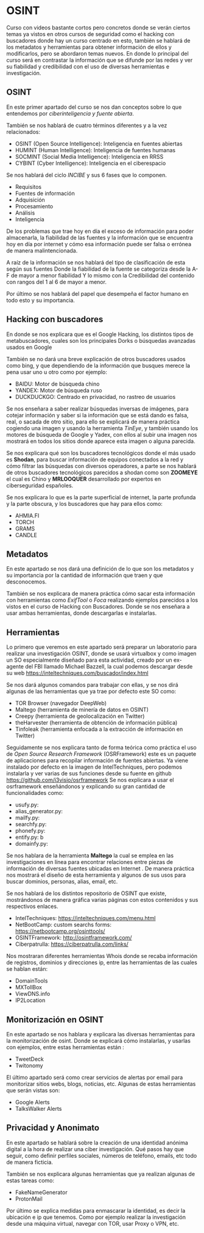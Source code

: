 # OSINT

Curso con videos bastante cortos pero concretos donde se verán ciertos temas ya vistos en otros cursos de seguridad como el hacking con buscadores donde hay un curso centrado en esto, también se hablará de los metadatos y herramientas para obtener información de ellos y modificarlos, pero se abordaron temas nuevos. En donde lo principal del curso será en contrastar la información que se difunde por las redes y ver su fiabilidad y credibilidad con el uso de diversas herramientas e investigación.

## OSINT

En este primer apartado del curso se nos dan conceptos sobre lo que entendemos por _ciberinteligencia y fuente abierta_.

También se nos hablará de cuatro términos diferentes y a la vez relacionados:
- OSINT (Open Source Intelligence): Inteligencia en fuentes abiertas
- HUMINT (Human Intelligence): Inteligencia de fuentes humanas
- SOCMINT (Social Media Intelligence): Inteligencia en RRSS
- CYBINT (Cyber Intelligence): Inteligencia en el ciberespacio

Se nos hablará del ciclo _INCIBE_ y sus 6 fases que lo componen.
- Requisitos
- Fuentes de información
- Adquisición
- Procesamiento
- Análisis
- Inteligencia

De los problemas que trae hoy en día el exceso de información para poder almacenarla, la fiabilidad de las fuentes y la información que se encuentra hoy en día por internet y cómo esa información puede ser falsa o errónea de manera malintencionada.

A raíz de la información se nos hablará del tipo de clasificación de esta según sus fuentes
Donde la fiabilidad de la fuente se categoriza desde la A-F de mayor a menor fiabilidad
Y lo mismo con la Credibilidad del contenido con rangos del 1 al 6 de mayor a menor.

Por último se nos hablará del papel que desempeña el factor humano en todo esto y su importancia.

## Hacking con buscadores

En donde se nos explicara que es el Google Hacking, los distintos tipos de metabuscadores,  cuales son los principales Dorks o búsquedas avanzadas usados en Google

También se no dará una breve explicación de otros buscadores usados como bing, y que dependiendo de la información que busques merece la pena usar uno u otro como por ejemplo:
- BAIDU: Motor de búsqueda chino
- YANDEX: Motor de búsqueda ruso
- DUCKDUCKGO: Centrado en privacidad, no rastreo de usuarios

Se nos enseñara a saber realizar búsquedas inversas de imágenes, para cotejar información y saber si la información que se está dando es falsa, real, o sacada de otro sitio, para ello se explicará de manera práctica cogiendo una imagen y usando la herramienta _TinEye_, y también usando los motores de búsqueda de Google y Yadex, con ellos al subir una imagen nos mostrará en todos los sitios donde aparece esta imagen o alguna parecida.

Se nos explicara qué son los buscadores tecnológicos donde el más usado es __Shodan__, para buscar información de equipos conectados a la red y cómo filtrar las búsquedas con diversos operadores, a parte se nos hablará de otros buscadores tecnológicos parecidos a shodan como son __ZOOMEYE__ el cual es Chino y __MRLOOQUER__ desarrollado por expertos en ciberseguridad españoles.

Se nos explicara lo que es la parte superficial de internet, la parte profunda y la parte obscura, y los buscadores que hay para ellos como:
- AHMIA.FI
- TORCH
- GRAMS
- CANDLE

## Metadatos

En este apartado se nos dará una definición de lo que son los metadatos y su importancia por la cantidad de información que traen y que desconocemos.

También se nos explicara de manera práctica cómo sacar esta información con herramientas como _ExifTool_ o _Foca_ realizando ejemplos parecidos a los vistos en el curso de Hacking con Buscadores. Donde se nos enseñara a usar ambas herramientas, donde descargarlas e instalarlas.

## Herramientas

Lo primero que veremos en este apartado será preparar un laboratorio para realizar una investigación OSINT, donde se usará virtualbox y como imagen un SO especialmente diseñado para esta actividad, creado por un ex-agente del FBI llamado Michael Bazzell, la cual podemos descargar desde su web https://inteltechniques.com/buscador/index.html

Se nos dará algunos comandos para trabajar con ellas, y se nos dirá algunas de las herramientas que ya trae por defecto este SO como:
- TOR Browser (navegador DeepWeb)
- Maltego (herramienta de minería de datos en OSINT)
- Creepy (herramienta de geolocalización en Twitter)
- theHarvester (herramienta de obtención de información pública)
- Tinfoleak (herramienta enfocada a la extracción de información en Twitter)

Seguidamente se nos explicara tanto de forma teórica como práctica el uso de _Open Source Research Framework_ (OSRFramework) este es un paquete de aplicaciones para recopilar información de fuentes abiertas.
Ya viene instalado por defecto en la imagen de IntelTechniques, pero podemos instalarla y ver varias de sus funciones desde su fuente en github https://github.com/i3visio/osrframework
Se nos explicara a usar el osrframework enseñándonos y explicando su gran cantidad de funcionalidades como:
- usufy.py: 
- alias_generator.py: 
- mailfy.py:
- searchfy.py: 
- phonefy.py: 
- entify.py: b
- domainfy.py: 

Se nos hablara de la herramienta __Maltego__ la cual se emplea en las investigaciones en línea para
encontrar relaciones entre piezas de información de diversas fuentes ubicadas en Internet .
De manera práctica nos mostrará el diseño de esta herramienta y algunos de sus usos para buscar dominios, personas, alias, email, etc.

Se nos hablará de los distintos repositorio de OSINT que existe, mostrándonos de manera gráfica varias páginas con estos contenidos y sus respectivos enlaces.
- IntelTechniques: https://inteltechniques.com/menu.html
- NetBootCamp: custom searchs forms: https://netbootcamp.org/osinttools/
- OSINTFramework: http://osintframework.com/
- Ciberpatrulla: https://ciberpatrulla.com/links/

Nos mostraran diferentes herramientas Whois donde se recaba información de registros, dominios y direcciones ip, entre las herramientas de las cuales se hablan están:
- DomainTools
- MXTollBox
- ViewDNS.info
- IP2Location

## Monitorización en OSINT

En este apartado se nos hablara y explicara las diversas herramientas para la monitorización de osint.
Donde se explicará cómo instalarlas, y usarlas con ejemplos, entre estas herramientas están :
- TweetDeck
- Twitonomy

El último apartado será como crear servicios de alertas por email para monitorizar sitios webs, blogs, noticias, etc.
Algunas de estas herramientas que serán vistas son:
- Google Alerts
- TalksWalker Alerts

## Privacidad y Anonimato

En este apartado se hablará sobre la creación de una identidad anónima digital a la hora de realizar una ciber investigación. Qué pasos hay que seguir, como definir perfiles sociales, números de teléfono, emails, etc todo de manera ficticia.

También se nos explicara algunas herramientas que ya realizan algunas de estas tareas como:
- FakeNameGenerator
- ProtonMail

Por último se explica medidas para enmascarar la identidad, es decir la ubicación e ip que tenemos.
Como por ejemplo realizar la investigación desde una máquina virtual, navegar con TOR, usar Proxy o VPN, etc.



